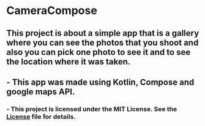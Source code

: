 # CameraCompose

## This project is about a simple app that is a gallery where you can see the photos that you shoot and also you can pick one photo to see it and to see the location where it was taken.

## - This app was made using Kotlin, Compose and google maps API.

### - This project is licensed under the MIT License. See the [License](https://opensource.org/license/mit/) file for details.
